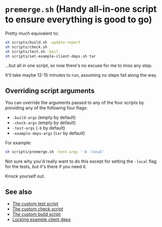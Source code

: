 # `premerge.sh` (Handy all-in-one script to ensure everything is good to go)

Pretty much equivalent to:

```sh
sh scripts/build.sh -update-report
sh scripts/check.sh
sh scripts/test.sh -bail
sh scripts/set-example-client-deps.sh tar
```

...but all in one script, so now there's no excuse for me to miss any step.

It'll take maybe 12-15 minutes to run, assuming no steps fail along the way.

## Overriding script arguments

You can override the arguments passed to any of the four scripts by providing any of the following four flags:
- `-build-args` (empty by default)
- `-check-args` (empty by default)
- `-test-args` (`-b` by default)
- `-example-deps-args` (`tar` by default)

For example:

```sh
sh scripts/premerge.sh -test-args '-b -local'
```

Not sure why you'd really want to do this except for setting the `-local` flag for the tests, but it's there if you need it.

Knock yourself out.

## See also

- [The custom test script](./test.sh.md)
- [The custom check script](./check.sh.md)
- [The custom build script](./build.sh.md)
- [Locking example client deps](./set-example-client-deps.sh.md)
